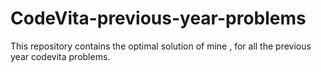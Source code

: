 # CodeVita-previous-year-problems
This repository contains the optimal solution of mine , for all the previous year codevita problems.
